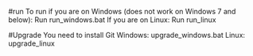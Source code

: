#run
To run if you are on Windows (does not work on Windows 7 and below):
Run run_windows.bat
If you are on Linux:
Run run_linux 

#Upgrade
You need to install Git
Windows:
  upgrade_windows.bat
Linux:
  upgrade_linux

